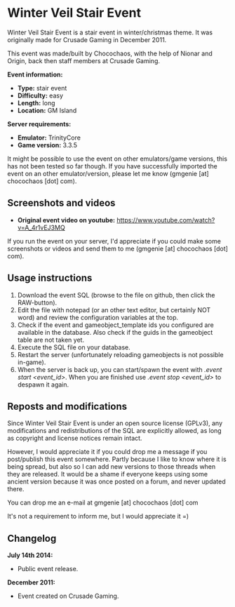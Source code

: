 Winter Veil Stair Event
=======

Winter Veil Stair Event is a stair event in winter/christmas theme. It was originally made for Crusade Gaming in December 2011.

This event was made/built by Chocochaos, with the help of Nionar and Origin, back then staff members at Crusade Gaming.

**Event information:**

*   **Type:** stair event
*   **Difficulty:** easy
*   **Length:** long
*   **Location:** GM Island

**Server requirements:**

*   **Emulator:** TrinityCore
*   **Game version:** 3.3.5

It might be possible to use the event on other emulators/game versions, this has not been tested so far though. If you have successfully imported the event on an other emulator/version, please let me know (gmgenie [at] chocochaos [dot] com).



Screenshots and videos
-------

*   **Original event video on youtube:** https://www.youtube.com/watch?v=A_4r1vEJ3MQ

If you run the event on your server, I'd appreciate if you could make some screenshots or videos and send them to me (gmgenie [at] chocochaos [dot] com).



Usage instructions
-------

1.  Download the event SQL (browse to the file on github, then click the RAW-button).
2.  Edit the file with notepad (or an other text editor, but certainly NOT word) and review the configuration variables at the top.
3.  Check if the event and gameobject_template ids you configured are available in the database. Also check if the guids in the gameobject table are not taken yet.
4.  Execute the SQL file on your database.
5.  Restart the server (unfortunately reloading gameobjects is not possible in-game).
6.  When the server is back up, you can start/spawn the event with *.event start <event_id>*. When you are finished use *.event stop <event_id>* to despawn it again.



Reposts and modifications
-------

Since Winter Veil Stair Event is under an open source license (GPLv3), any modifications and redistributions of the SQL are explicitly allowed, as long as copyright and license notices remain intact.

However, I would appreciate it if you could drop me a message if you post/publish this event somewhere. Partly because I like to know where it is being spread, but also so I can add new versions to those threads when they are released. It would be a shame if everyone keeps using some ancient version because it was once posted on a forum, and never updated there.

You can drop me an e-mail at gmgenie [at] chocochaos [dot] com

It's not a requirement to inform me, but I would appreciate it =)



Changelog
-------

**July 14th 2014:**

*   Public event release.

**December 2011:**

*   Event created on Crusade Gaming.
